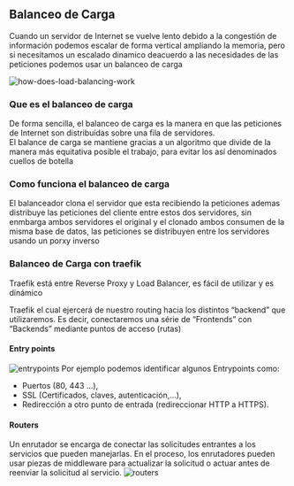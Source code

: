 ## Balanceo de Carga

Cuando un servidor de Internet se vuelve lento debido a la congestión de información podemos escalar de forma vertical
ampliando la memoria, pero si necesitamos un escalado dinamico deacuerdo a las necesidades de las peticiones podemos usar un
balanceo de carga

![how-does-load-balancing-work](https://user-images.githubusercontent.com/71853038/175054770-adfdcc81-2d4e-4c9f-b3f1-0861a8d7aa60.png)

### Que es el balanceo de carga 
De forma sencilla, el balanceo de carga es la manera en que las peticiones de Internet son distribuídas sobre una fila de servidores.   
El balance de carga se mantiene gracias a un algoritmo que divide de la manera más equitativa posible el trabajo, para evitar los así denominados cuellos de botella

### Como funciona el balanceo de carga
El balanceador clona el servidor que esta recibiendo la peticiones ademas distribuye las peticiones del cliente entre estos dos servidores, sin enmbarga ambos servidores
el original y el clonado ambos consumen de la misma base de datos, las peticiones se distribuyen entre los servidores usando un porxy inverso

### Balanceo de Carga con traefik
Traefik está entre Reverse Proxy y Load Balancer, es fácil de utilizar y es dinámico

Traefik el cual ejercerá de nuestro routing hacia los distintos “backend” que utilizaremos. Es decir, conectaremos una série de “Frontends” con “Backends” mediante puntos de acceso (rutas)

#### Entry points
![entrypoints](https://user-images.githubusercontent.com/71853038/175059004-211c69ef-9434-4596-93e5-4cf3ea28c516.png)
Por ejemplo podemos identificar algunos Entrypoints como:
*  Puertos (80, 443 …),
*  SSL (Certificados, claves, autenticación,…),
*  Redirección a otro punto de entrada (redireccionar HTTP a HTTPS).

#### Routers
Un enrutador se encarga de conectar las solicitudes entrantes a los servicios que pueden manejarlas. En el proceso, los enrutadores pueden usar piezas de middleware para actualizar la solicitud o actuar antes de reenviar la solicitud al servicio.
![routers](https://user-images.githubusercontent.com/71853038/175059554-b6c4c5a2-7844-4359-aa6a-c2382140820c.png)


